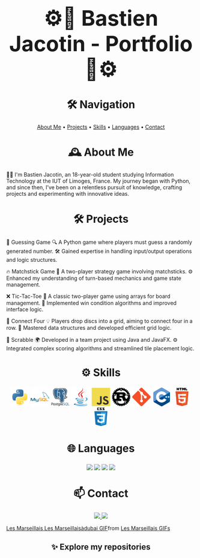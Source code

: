 <h1 align="center" style="font-size: 4em;">⚙️🔩 <strong>Bastien Jacotin - Portfolio</strong>🔩⚙️</h1>

<h2 align="center" style="font-size: 2em;">🛠️ <strong>Navigation</strong></h2>
<p align="center"> <a href="#about-me">About Me</a> • <a href="#projects">Projects</a> • <a href="#skills">Skills</a> • <a href="#languages">Languages</a> • <a href="#contact">Contact</a> </p>
<h2 align="center" style="font-size: 2em;">🕰️ <strong>About Me</strong></h2>
👨‍💻 I'm Bastien Jacotin, an 18-year-old student studying Information Technology at the IUT of Limoges, France. My journey began with Python, and since then, I’ve been on a relentless pursuit of knowledge, crafting projects and experimenting with innovative ideas.

<h2 align="center" style="font-size: 2em;">🛠️ <strong>Projects</strong></h2>
🎲 Guessing Game
🔍 A Python game where players must guess a randomly generated number.
🛠️ Gained expertise in handling input/output operations and logic structures.

🔥 Matchstick Game
🎴 A two-player strategy game involving matchsticks.
⚙️ Enhanced my understanding of turn-based mechanics and game state management.

❌ Tic-Tac-Toe
🧩 A classic two-player game using arrays for board management.
🔎 Implemented win condition algorithms and improved interface logic.

🔵 Connect Four
💡 Players drop discs into a grid, aiming to connect four in a row.
📐 Mastered data structures and developed efficient grid logic.

🧩 Scrabble
🌍 Developed in a team project using Java and JavaFX.
⚙️ Integrated complex scoring algorithms and streamlined tile placement logic.

<h2 align="center" style="font-size: 2em;">⚙️ <strong>Skills</strong></h2> <p align="center"> <img src="https://raw.githubusercontent.com/devicons/devicon/master/icons/python/python-original.svg" alt="Python" width="50" height="50"/> <img src="https://raw.githubusercontent.com/devicons/devicon/master/icons/mysql/mysql-original-wordmark.svg" alt="MySQL" width="50" height="50"/> <img src="https://raw.githubusercontent.com/devicons/devicon/master/icons/postgresql/postgresql-original-wordmark.svg" alt="PostgreSQL" width="50" height="50"/> <img src="https://raw.githubusercontent.com/devicons/devicon/master/icons/java/java-original.svg" alt="Java" width="50" height="50"/> <img src="https://raw.githubusercontent.com/devicons/devicon/master/icons/javascript/javascript-original.svg" alt="JavaScript" width="50" height="50"/> <img src="https://raw.githubusercontent.com/devicons/devicon/master/icons/rust/rust-plain.svg" alt="Rust" width="50" height="50"/> <img src="https://raw.githubusercontent.com/devicons/devicon/master/icons/git/git-original.svg" alt="Git" width="50" height="50"/> <img src="https://raw.githubusercontent.com/devicons/devicon/master/icons/cplusplus/cplusplus-original.svg" alt="C++" width="50" height="50"/> <img src="https://raw.githubusercontent.com/devicons/devicon/master/icons/html5/html5-original-wordmark.svg" alt="HTML5" width="50" height="50"/> <img src="https://raw.githubusercontent.com/devicons/devicon/master/icons/css3/css3-original-wordmark.svg" alt="CSS3" width="50" height="50"/> </p>
<h2 align="center" style="font-size: 2em;">🌐 <strong>Languages</strong></h2> <p align="center"> <img src="https://img.shields.io/badge/French-Native-3A444C?style=for-the-badge"/> <img src="https://img.shields.io/badge/English-B2-3A444C?style=for-the-badge"/> <img src="https://img.shields.io/badge/Spanish-B2-3A444C?style=for-the-badge"/> <img src="https://img.shields.io/badge/Greek-A2-3A444C?style=for-the-badge"/> </p>
<h2 align="center" style="font-size: 2em;">📫 <strong>Contact</strong></h2> <p align="center"> <a href="https://github.com/bJacotin" target="_blank"> <img src="https://img.shields.io/badge/GitHub-Bastien Jacotin-black?style=for-the-badge&logo=github&logoColor=white"/> </a> <a href="mailto:your.email@example.com" target="_blank"> <img src="https://img.shields.io/badge/Email-Contact Me!-D14836?style=for-the-badge&logo=gmail&logoColor=white"/> </a> </p> <p align="center">
<div class="tenor-gif-embed" data-postid="21178058" data-share-method="host" data-aspect-ratio="1.77778" data-width="100%"><a href="https://tenor.com/view/les-marseillais-les-marseillais%C3%A0dubai-les-marseillais%C3%A0duba%C3%AF-dubai-duba%C3%AF-gif-21178058">Les Marseillais Les Marseillaisàdubai GIF</a>from <a href="https://tenor.com/search/les+marseillais-gifs">Les Marseillais GIFs</a></div> <script type="text/javascript" async src="https://tenor.com/embed.js"></script>
<h2 align="center" style="font-size: 1.5em;">✨ <strong>Explore my repositories</strong></h2>
